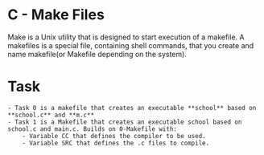 # C - Make Files
Make is a Unix utility that is designed to start execution of a makefile. A makefiles is a special file, containing shell commands, that you create and name makefile(or Makefile depending on the system).
# Task
	- Task 0 is a makefile that creates an executable **school** based on **school.c** and **m.c**
	- Task 1 is a Makefile that creates an executable school based on school.c and main.c. Builds on 0-Makefile with:
		- Variable CC that defines the compiler to be used.
		- Variable SRC that defines the .c files to compile.
